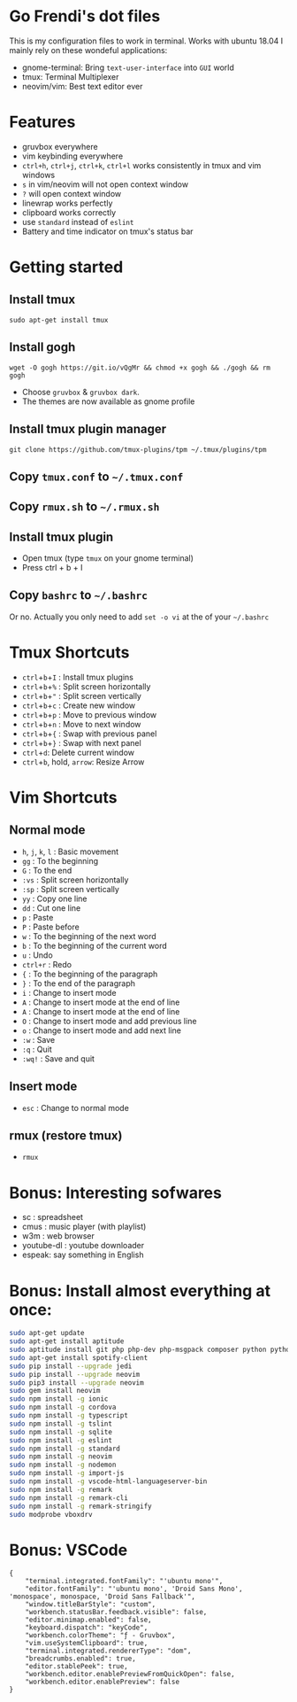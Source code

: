 # Go Frendi's dot files

This is my configuration files to work in terminal. Works with ubuntu 18.04
I mainly rely on these wondeful applications:

* gnome-terminal: Bring `text-user-interface` into `GUI` world
* tmux: Terminal Multiplexer
* neovim/vim: Best text editor ever

# Features

* gruvbox everywhere
* vim keybinding everywhere
* `ctrl+h`, `ctrl+j`, `ctrl+k`, `ctrl+l` works consistently in tmux and vim windows
* `s` in vim/neovim will not open context window
* `?` will open context window
* linewrap works perfectly
* clipboard works correctly
* use `standard` instead of `eslint`
* Battery and time indicator on tmux's status bar

# Getting started

## Install tmux

```
sudo apt-get install tmux
```

## Install gogh

```
wget -O gogh https://git.io/vQgMr && chmod +x gogh && ./gogh && rm gogh
```

* Choose `gruvbox` & `gruvbox dark`.
* The themes are now available as gnome profile

## Install tmux plugin manager

```
git clone https://github.com/tmux-plugins/tpm ~/.tmux/plugins/tpm
```

## Copy `tmux.conf` to `~/.tmux.conf`

## Copy `rmux.sh` to `~/.rmux.sh`

## Install tmux plugin

* Open tmux (type `tmux` on your gnome terminal)
* Press ctrl + b + I


## Copy `bashrc` to `~/.bashrc`

Or no. Actually you only need to add `set -o vi` at the of your `~/.bashrc`

# Tmux Shortcuts

* `ctrl`+`b`+`I` : Install tmux plugins
* `ctrl`+`b`+`%` : Split screen horizontally
* `ctrl`+`b`+`"` : Split screen vertically
* `ctrl`+`b`+`c` : Create new window
* `ctrl`+`b`+`p` : Move to previous window
* `ctrl`+`b`+`n` : Move to next window
* `ctrl`+`b`+`{` : Swap with previous panel
* `ctrl`+`b`+`}` : Swap with next panel
* `ctrl`+`d`: Delete current window
* `ctrl`+`b`, hold, `arrow`: Resize Arrow

# Vim Shortcuts

## Normal mode
* `h`, `j`, `k`, `l` : Basic movement
* `gg` : To the beginning
* `G` : To the end
* `:vs` : Split screen horizontally
* `:sp` : Split screen vertically
* `yy` : Copy one line
* `dd` : Cut one line
* `p` : Paste
* `P` : Paste before
* `w` : To the beginning of the next word
* `b` : To the beginning of the current word
* `u` : Undo
* `ctrl+r` : Redo
* `{` : To the beginning of the paragraph
* `}` : To the end of the paragraph
* `i` : Change to insert mode
* `A` : Change to insert mode at the end of line
* `A` : Change to insert mode at the end of line
* `O` : Change to insert mode and add previous line
* `o` : Change to insert mode and add next line
* `:w` : Save
* `:q` : Quit
* `:wq!` : Save and quit

## Insert mode
* `esc` : Change to normal mode

## rmux (restore tmux)
* `rmux`

# Bonus: Interesting sofwares

* sc : spreadsheet
* cmus : music player (with playlist)
* w3m : web browser
* youtube-dl : youtube downloader
* espeak: say something in English

# Bonus: Install almost everything at once:

```bash
sudo apt-get update
sudo apt-get install aptitude
sudo aptitude install git php php-dev php-msgpack composer python python-dev python3 python3-dev jupyter jupyter-notebook torbrowser-launcher youtube-dl neovim ruby ruby-dev nodejs nodejs-dev docker.io docker-compose build-essential nmap wireshark lynx tree lyx filezilla gparted curl aircrack-ng reaver nmap wireshark tmux cmus w3m sc stellarium freeglut3-dev traceroute whois clang llvm cowsay dia gimp lazarus inkscape mysql-workbench g++ mesa-common-dev mesa-utils virtualbox ipython ipython3 texlive-full pandoc 0ad stellarium wesnoth arduino cheese steam golang rustc npm htop python-pip python-setuptools python3-pip python3-pandas python3-seaborn python3-numpy python3-sklearn python3-setuptools python3-matplotlib python3-nltk  telegram-desktop obs-studio mysql-client rustc silversearcher-ag redis-tools jq
sudo apt-get install spotify-client
sudo pip install --upgrade jedi
sudo pip install --upgrade neovim
sudo pip3 install --upgrade neovim
sudo gem install neovim
sudo npm install -g ionic
sudo npm install -g cordova
sudo npm install -g typescript
sudo npm install -g tslint
sudo npm install -g sqlite
sudo npm install -g eslint
sudo npm install -g standard
sudo npm install -g neovim
sudo npm install -g nodemon
sudo npm install -g import-js
sudo npm install -g vscode-html-languageserver-bin
sudo npm install -g remark
sudo npm install -g remark-cli
sudo npm install -g remark-stringify
sudo modprobe vboxdrv
```

# Bonus: VSCode
```
{
    "terminal.integrated.fontFamily": "'ubuntu mono'",
    "editor.fontFamily": "'ubuntu mono', 'Droid Sans Mono', 'monospace', monospace, 'Droid Sans Fallback'",
    "window.titleBarStyle": "custom",
    "workbench.statusBar.feedback.visible": false,
    "editor.minimap.enabled": false,
    "keyboard.dispatch": "keyCode",
    "workbench.colorTheme": "ƒ - Gruvbox",
    "vim.useSystemClipboard": true,
    "terminal.integrated.rendererType": "dom",
    "breadcrumbs.enabled": true,
    "editor.stablePeek": true,
    "workbench.editor.enablePreviewFromQuickOpen": false,
    "workbench.editor.enablePreview": false
}
```
